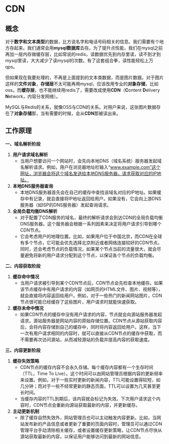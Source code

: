 # CDN

## 概念

对于**数字和文本类型**的数据，比方说名字和电话号码相关的信息。我们需要有个地方存起来。我们通常会用**mysql数据库**去存。为了提升点性能，我们在mysql之前再加一层内存做缓存层，比如常说的redis，读数据优先到内存里读，读不到才到mysql里读，大大减少了读mysql的次数。有了这套组合拳，读性能轻松上万qps。

但如果现在我要处理的，不再是上面提到的文本类数据，而是图片数据。对于图片这样的**文件对象**，**存储层**不太可能再用mysql，应该改用专业的**对象存储**，比如oss。而**缓存层**，也不能继续用redis了，需要改成使用**CDN**（**C**ontent **D**elivery **N**etwork，内容分发网络）。

MySQL与Redis的关系，就像OSS与CDN的关系。对用户来说，这张图片数据存在了**对象存储**那，当有需要的时候，会从**CDN**那被读出来。

## 工作原理

**一、域名解析阶段**

1. **用户请求域名解析**
   - 当用户想要访问一个网站时，会先向本地DNS（域名系统）服务器发起域名解析请求。例如，用户在浏览器地址栏输入“www.example.com”这个网址，浏览器会将这个域名发送给本地DNS服务器，请求获取对应的IP地址。
2. **本地DNS服务器查询**
   - 本地DNS服务器首先会在自己的缓存中查找该域名对应的IP地址。如果缓存中有记录，就会直接将IP地址返回给用户。如果没有，它会向上游DNS服务器（如ISP的DNS服务器）发起查询请求。
3. **全局负载均衡DNS解析**
   - 对于配置了CDN服务的域名，最终的解析请求会到达CDN的全局负载均衡DNS服务器。这个服务器会根据一系列因素来决定将用户请求引导到哪个CDN节点。
   - 它会考虑用户的地理位置。比如，如果用户位于中国北京，而CDN在全球有多个节点，它可能会优先选择北京附近或者网络连接较好的CDN节点。同时，还会考虑节点的负载情况，如果某个节点当前的流量很大，就会尽量避免将新的用户请求分配到这个节点，以保证各个节点的负载均衡。

**二、内容获取阶段**

1. **缓存命中情况**
   - 当用户请求被引导到某个CDN节点后，CDN节点会先检查本地缓存。如果该节点缓存中有用户请求的内容（如网页的HTML文件、图片、视频等），就会直接将内容返回给用户。例如，对于一些热门的新闻网站图片，CDN节点很可能已经缓存了这些图片，用户请求时就能快速获取。
2. **缓存未命中情况**
   - 如果CDN节点的缓存中没有用户请求的内容，节点就会向源站服务器发起请求。源站服务器是网站内容的原始存储位置。CDN节点从源站获取内容后，会将内容存储到自己的缓存中，同时将内容返回给用户。这样，当下一次有用户请求相同的内容时，就可以直接从CDN节点的缓存中获取，而不需要再次访问源站，从而减轻源站的负载并提高内容的获取速度。

**三、内容更新阶段**

1. **缓存失效策略**
   - CDN节点的缓存内容不会永久存储。每个缓存内容都有一个生存时间（TTL，Time To Live）。这个时间可以由网站管理员根据内容的更新频率来设置。例如，对于一些实时更新的新闻内容，TTL可能设置得较短，如几分钟；而对于一些不经常更新的静态页面，TTL可以设置为几天甚至更长时间。
   - 当缓存内容的TTL到期后，该内容就会标记为失效。下次用户请求这个内容时，CDN节点会重新向源站获取最新的内容，并更新缓存。
2. **主动更新机制**
   - 除了缓存自然失效外，网站管理员也可以主动触发内容更新。比如，当网站发布新的产品信息或者更新了重要的页面内容时，管理员可以通过CDN管理平台手动清除相关缓存，或者设置缓存更新策略，让CDN节点尽快从源站获取最新的内容，以保证用户能够访问到最新的网站信息。

